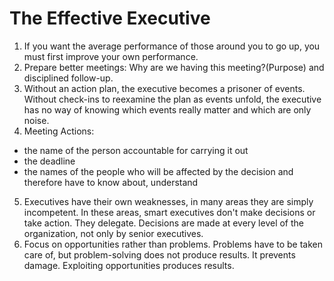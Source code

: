 # The Effective Executive

1. If you want the average performance of those around you to go up, you must first improve your own performance.
2. Prepare better meetings: Why are we having this meeting?(Purpose) and disciplined follow-up.
3. Without an action plan, the executive becomes a prisoner of events. Without check-ins to reexamine the plan as events unfold, the executive has no way of knowing which events really matter and which are only noise.
4. Meeting Actions:
  - the name of the person accountable for carrying it out
  - the deadline
  - the names of the people who will be affected by the decision and therefore have to know about, understand
5. Executives have their own weaknesses, in many areas they are simply incompetent. In these areas, smart executives don't make decisions or take action. They delegate. Decisions are made at every level of the organization, not only by senior executives.
6. Focus on opportunities rather than problems. Problems have to be taken care of, but problem-solving does not produce results. It prevents damage. Exploiting opportunities produces results. 
